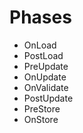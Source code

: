 # Phases

- OnLoad
- PostLoad
- PreUpdate
- OnUpdate
- OnValidate
- PostUpdate
- PreStore
- OnStore
